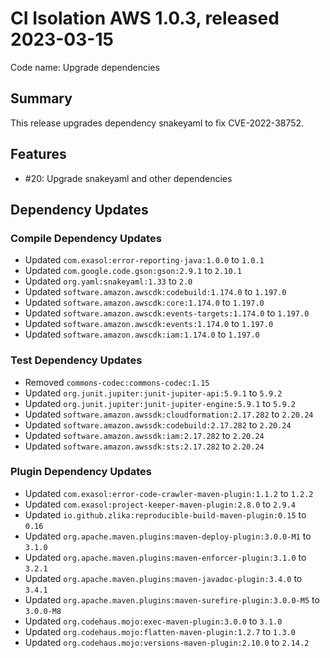 # CI Isolation AWS 1.0.3, released 2023-03-15

Code name: Upgrade dependencies

## Summary

This release upgrades dependency snakeyaml to fix CVE-2022-38752.

## Features

* #20: Upgrade snakeyaml and other dependencies

## Dependency Updates

### Compile Dependency Updates

* Updated `com.exasol:error-reporting-java:1.0.0` to `1.0.1`
* Updated `com.google.code.gson:gson:2.9.1` to `2.10.1`
* Updated `org.yaml:snakeyaml:1.33` to `2.0`
* Updated `software.amazon.awscdk:codebuild:1.174.0` to `1.197.0`
* Updated `software.amazon.awscdk:core:1.174.0` to `1.197.0`
* Updated `software.amazon.awscdk:events-targets:1.174.0` to `1.197.0`
* Updated `software.amazon.awscdk:events:1.174.0` to `1.197.0`
* Updated `software.amazon.awscdk:iam:1.174.0` to `1.197.0`

### Test Dependency Updates

* Removed `commons-codec:commons-codec:1.15`
* Updated `org.junit.jupiter:junit-jupiter-api:5.9.1` to `5.9.2`
* Updated `org.junit.jupiter:junit-jupiter-engine:5.9.1` to `5.9.2`
* Updated `software.amazon.awssdk:cloudformation:2.17.282` to `2.20.24`
* Updated `software.amazon.awssdk:codebuild:2.17.282` to `2.20.24`
* Updated `software.amazon.awssdk:iam:2.17.282` to `2.20.24`
* Updated `software.amazon.awssdk:sts:2.17.282` to `2.20.24`

### Plugin Dependency Updates

* Updated `com.exasol:error-code-crawler-maven-plugin:1.1.2` to `1.2.2`
* Updated `com.exasol:project-keeper-maven-plugin:2.8.0` to `2.9.4`
* Updated `io.github.zlika:reproducible-build-maven-plugin:0.15` to `0.16`
* Updated `org.apache.maven.plugins:maven-deploy-plugin:3.0.0-M1` to `3.1.0`
* Updated `org.apache.maven.plugins:maven-enforcer-plugin:3.1.0` to `3.2.1`
* Updated `org.apache.maven.plugins:maven-javadoc-plugin:3.4.0` to `3.4.1`
* Updated `org.apache.maven.plugins:maven-surefire-plugin:3.0.0-M5` to `3.0.0-M8`
* Updated `org.codehaus.mojo:exec-maven-plugin:3.0.0` to `3.1.0`
* Updated `org.codehaus.mojo:flatten-maven-plugin:1.2.7` to `1.3.0`
* Updated `org.codehaus.mojo:versions-maven-plugin:2.10.0` to `2.14.2`
